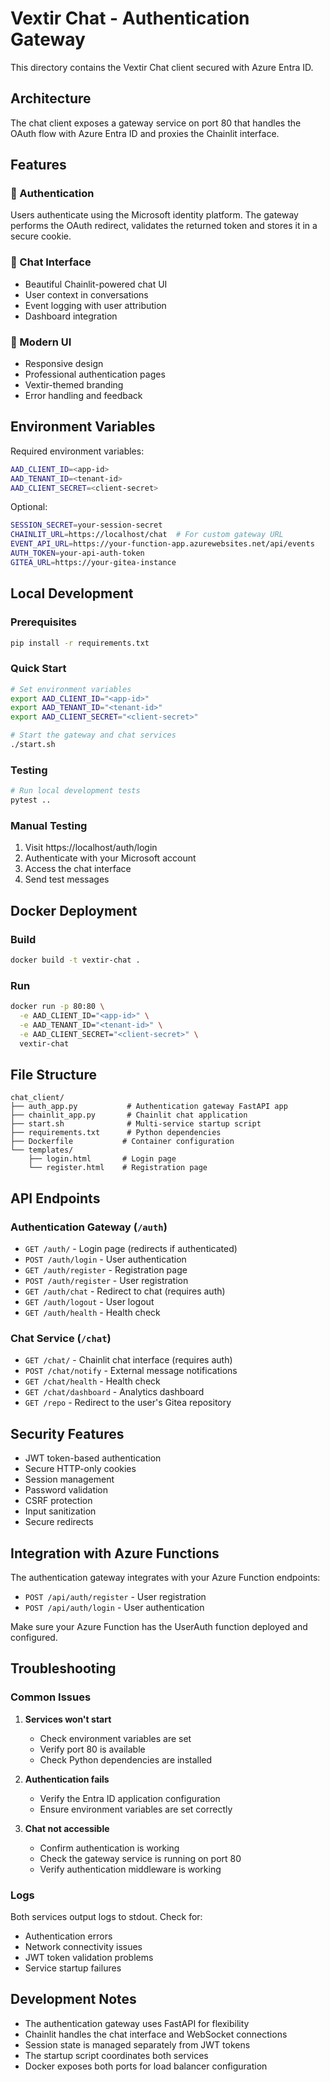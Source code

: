# Vextir Chat - Authentication Gateway

This directory contains the Vextir Chat client secured with Azure Entra ID.

## Architecture

The chat client exposes a gateway service on port 80 that handles the OAuth
flow with Azure Entra ID and proxies the Chainlit interface.

## Features

### 🔐 Authentication
Users authenticate using the Microsoft identity platform. The gateway performs
the OAuth redirect, validates the returned token and stores it in a secure
cookie.

### 💬 Chat Interface
- Beautiful Chainlit-powered chat UI
- User context in conversations
- Event logging with user attribution
- Dashboard integration

### 🎨 Modern UI
- Responsive design
- Professional authentication pages
- Vextir-themed branding
- Error handling and feedback

## Environment Variables

Required environment variables:
```bash
AAD_CLIENT_ID=<app-id>
AAD_TENANT_ID=<tenant-id>
AAD_CLIENT_SECRET=<client-secret>
```

Optional:
```bash
SESSION_SECRET=your-session-secret
CHAINLIT_URL=https://localhost/chat  # For custom gateway URL
EVENT_API_URL=https://your-function-app.azurewebsites.net/api/events
AUTH_TOKEN=your-api-auth-token
GITEA_URL=https://your-gitea-instance
```

## Local Development

### Prerequisites
```bash
pip install -r requirements.txt
```

### Quick Start
```bash
# Set environment variables
export AAD_CLIENT_ID="<app-id>"
export AAD_TENANT_ID="<tenant-id>"
export AAD_CLIENT_SECRET="<client-secret>"

# Start the gateway and chat services
./start.sh
```

### Testing
```bash
# Run local development tests
pytest ..
```

### Manual Testing
1. Visit https://localhost/auth/login
2. Authenticate with your Microsoft account
3. Access the chat interface
4. Send test messages

## Docker Deployment

### Build
```bash
docker build -t vextir-chat .
```

### Run
```bash
docker run -p 80:80 \
  -e AAD_CLIENT_ID="<app-id>" \
  -e AAD_TENANT_ID="<tenant-id>" \
  -e AAD_CLIENT_SECRET="<client-secret>" \
  vextir-chat
```

## File Structure

```
chat_client/
├── auth_app.py           # Authentication gateway FastAPI app
├── chainlit_app.py       # Chainlit chat application
├── start.sh              # Multi-service startup script
├── requirements.txt      # Python dependencies
├── Dockerfile           # Container configuration
└── templates/
    ├── login.html       # Login page
    └── register.html    # Registration page
```

## API Endpoints

### Authentication Gateway (`/auth`)
- `GET /auth/` - Login page (redirects if authenticated)
- `POST /auth/login` - User authentication
- `GET /auth/register` - Registration page
- `POST /auth/register` - User registration
- `GET /auth/chat` - Redirect to chat (requires auth)
- `GET /auth/logout` - User logout
- `GET /auth/health` - Health check

### Chat Service (`/chat`)
- `GET /chat/` - Chainlit chat interface (requires auth)
- `POST /chat/notify` - External message notifications
- `GET /chat/health` - Health check
- `GET /chat/dashboard` - Analytics dashboard
- `GET /repo` - Redirect to the user's Gitea repository

## Security Features

- JWT token-based authentication
- Secure HTTP-only cookies
- Session management
- Password validation
- CSRF protection
- Input sanitization
- Secure redirects

## Integration with Azure Functions

The authentication gateway integrates with your Azure Function endpoints:

- `POST /api/auth/register` - User registration
- `POST /api/auth/login` - User authentication

Make sure your Azure Function has the UserAuth function deployed and configured.

## Troubleshooting

### Common Issues

1. **Services won't start**
   - Check environment variables are set
   - Verify port 80 is available
   - Check Python dependencies are installed

2. **Authentication fails**
   - Verify the Entra ID application configuration
   - Ensure environment variables are set correctly

3. **Chat not accessible**
   - Confirm authentication is working
   - Check the gateway service is running on port 80
   - Verify authentication middleware is working

### Logs
Both services output logs to stdout. Check for:
- Authentication errors
- Network connectivity issues
- JWT token validation problems
- Service startup failures

## Development Notes

- The authentication gateway uses FastAPI for flexibility
- Chainlit handles the chat interface and WebSocket connections
- Session state is managed separately from JWT tokens
- The startup script coordinates both services
- Docker exposes both ports for load balancer configuration
